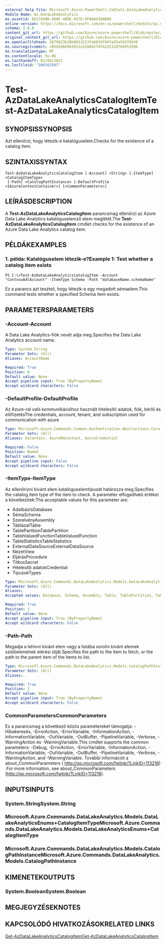 ```yaml
---
external help file: Microsoft.Azure.PowerShell.Cmdlets.DataLakeAnalytics.dll-Help.xml
Module Name: Az.DataLakeAnalytics
ms.assetid: ED17430D-4DAF-4B9E-937D-0F8A843DAB96
online version: https://docs.microsoft.com/en-us/powershell/module/az.datalakeanalytics/test-azdatalakeanalyticscatalogitem
schema: 2.0.0
content_git_url: https://github.com/Azure/azure-powershell/blob/master/src/DataLakeAnalytics/DataLakeAnalytics/help/Test-AzDataLakeAnalyticsCatalogItem.md
original_content_git_url: https://github.com/Azure/azure-powershell/blob/master/src/DataLakeAnalytics/DataLakeAnalytics/help/Test-AzDataLakeAnalyticsCatalogItem.md
ms.openlocfilehash: 2879923b38b6813213fe6819f84fa55a593f6930
ms.sourcegitcommit: c05d3d669b5631e526841f47b22513d78495350b
ms.translationtype: MT
ms.contentlocale: hu-HU
ms.lasthandoff: 02/09/2021
ms.locfileid: "100161947"
---
```

# <span data-ttu-id="9a047-101">Test-AzDataLakeAnalyticsCatalogItem</span><span class="sxs-lookup"><span data-stu-id="9a047-101">Test-AzDataLakeAnalyticsCatalogItem</span></span>

## <span data-ttu-id="9a047-102">SYNOPSIS</span><span class="sxs-lookup"><span data-stu-id="9a047-102">SYNOPSIS</span></span>
<span data-ttu-id="9a047-103">Azt ellenőrzi, hogy létezik-e katalóguselem.</span><span class="sxs-lookup"><span data-stu-id="9a047-103">Checks for the existence of a catalog item.</span></span>

## <span data-ttu-id="9a047-104">SZINTAXIS</span><span class="sxs-lookup"><span data-stu-id="9a047-104">SYNTAX</span></span>

```
Test-AzDataLakeAnalyticsCatalogItem [-Account] <String> [-ItemType] <CatalogItemType>
 [-Path] <CatalogPathInstance> [-DefaultProfile <IAzureContextContainer>] [<CommonParameters>]
```

## <span data-ttu-id="9a047-105">LEÍRÁS</span><span class="sxs-lookup"><span data-stu-id="9a047-105">DESCRIPTION</span></span>
<span data-ttu-id="9a047-106">A **Test-AzDataLakeAnalyticsCatalogItem** parancsmag ellenőrzi az Azure Data Lake Analytics katalóguselemző elem meglétét.</span><span class="sxs-lookup"><span data-stu-id="9a047-106">The **Test-AzDataLakeAnalyticsCatalogItem** cmdlet checks for the existence of an Azure Data Lake Analytics catalog item.</span></span>

## <span data-ttu-id="9a047-107">PÉLDÁK</span><span class="sxs-lookup"><span data-stu-id="9a047-107">EXAMPLES</span></span>

### <span data-ttu-id="9a047-108">1. példa: Katalóguselem létezik-e?</span><span class="sxs-lookup"><span data-stu-id="9a047-108">Example 1: Test whether a catalog item exists</span></span>
```
PS C:\>Test-AzDataLakeAnalyticsCatalogItem -Account "ContosoAdlAccount" -ItemType Schema -Path "databaseName.schemaName"
```

<span data-ttu-id="9a047-109">Ez a parancs azt teszteli, hogy létezik-e egy megadott sémaelem.</span><span class="sxs-lookup"><span data-stu-id="9a047-109">This command tests whether a specified Schema item exists.</span></span>

## <span data-ttu-id="9a047-110">PARAMETERS</span><span class="sxs-lookup"><span data-stu-id="9a047-110">PARAMETERS</span></span>

### <span data-ttu-id="9a047-111">-Account</span><span class="sxs-lookup"><span data-stu-id="9a047-111">-Account</span></span>
<span data-ttu-id="9a047-112">A Data Lake Analytics-fiók nevét adja meg.</span><span class="sxs-lookup"><span data-stu-id="9a047-112">Specifies the Data Lake Analytics account name.</span></span>

```yaml
Type: System.String
Parameter Sets: (All)
Aliases: AccountName

Required: True
Position: 0
Default value: None
Accept pipeline input: True (ByPropertyName)
Accept wildcard characters: False
```

### <span data-ttu-id="9a047-113">-DefaultProfile</span><span class="sxs-lookup"><span data-stu-id="9a047-113">-DefaultProfile</span></span>
<span data-ttu-id="9a047-114">Az Azure-ral való kommunikációhoz használt hitelesítő adatok, fiók, bérlő és előfizetés</span><span class="sxs-lookup"><span data-stu-id="9a047-114">The credentials, account, tenant, and subscription used for communication with azure</span></span>

```yaml
Type: Microsoft.Azure.Commands.Common.Authentication.Abstractions.Core.IAzureContextContainer
Parameter Sets: (All)
Aliases: AzContext, AzureRmContext, AzureCredential

Required: False
Position: Named
Default value: None
Accept pipeline input: False
Accept wildcard characters: False
```

### <span data-ttu-id="9a047-115">-ItemType</span><span class="sxs-lookup"><span data-stu-id="9a047-115">-ItemType</span></span>
<span data-ttu-id="9a047-116">Az ellenőrizni kívánt elem katalóguselemtípusát határozza meg.</span><span class="sxs-lookup"><span data-stu-id="9a047-116">Specifies the catalog item type of the item to check.</span></span>
<span data-ttu-id="9a047-117">A paraméter elfogadható értékei a következőek:</span><span class="sxs-lookup"><span data-stu-id="9a047-117">The acceptable values for this parameter are:</span></span>
- <span data-ttu-id="9a047-118">Adatbázis</span><span class="sxs-lookup"><span data-stu-id="9a047-118">Database</span></span>
- <span data-ttu-id="9a047-119">Séma</span><span class="sxs-lookup"><span data-stu-id="9a047-119">Schema</span></span>
- <span data-ttu-id="9a047-120">Szerelvény</span><span class="sxs-lookup"><span data-stu-id="9a047-120">Assembly</span></span>
- <span data-ttu-id="9a047-121">Táblázat</span><span class="sxs-lookup"><span data-stu-id="9a047-121">Table</span></span>
- <span data-ttu-id="9a047-122">TablePartition</span><span class="sxs-lookup"><span data-stu-id="9a047-122">TablePartition</span></span>
- <span data-ttu-id="9a047-123">TableValuedFunction</span><span class="sxs-lookup"><span data-stu-id="9a047-123">TableValuedFunction</span></span>
- <span data-ttu-id="9a047-124">TableStatistics</span><span class="sxs-lookup"><span data-stu-id="9a047-124">TableStatistics</span></span>
- <span data-ttu-id="9a047-125">ExternalDataSource</span><span class="sxs-lookup"><span data-stu-id="9a047-125">ExternalDataSource</span></span>
- <span data-ttu-id="9a047-126">Nézet</span><span class="sxs-lookup"><span data-stu-id="9a047-126">View</span></span>
- <span data-ttu-id="9a047-127">Eljárás</span><span class="sxs-lookup"><span data-stu-id="9a047-127">Procedure</span></span>
- <span data-ttu-id="9a047-128">Titkos</span><span class="sxs-lookup"><span data-stu-id="9a047-128">Secret</span></span>
- <span data-ttu-id="9a047-129">Hitelesítő adatok</span><span class="sxs-lookup"><span data-stu-id="9a047-129">Credential</span></span>
- <span data-ttu-id="9a047-130">Típusok</span><span class="sxs-lookup"><span data-stu-id="9a047-130">Types</span></span>

```yaml
Type: Microsoft.Azure.Commands.DataLakeAnalytics.Models.DataLakeAnalyticsEnums+CatalogItemType
Parameter Sets: (All)
Aliases:
Accepted values: Database, Schema, Assembly, Table, TablePartition, TableValuedFunction, TableStatistics, ExternalDataSource, View, Procedure, Secret, Credential, Types, Package

Required: True
Position: 1
Default value: None
Accept pipeline input: True (ByPropertyName)
Accept wildcard characters: False
```

### <span data-ttu-id="9a047-131">-Path</span><span class="sxs-lookup"><span data-stu-id="9a047-131">-Path</span></span>
<span data-ttu-id="9a047-132">Megadja a lehívni kívánt elem vagy a listába sorolni kívánt elemek szülőelemének elérési útját.</span><span class="sxs-lookup"><span data-stu-id="9a047-132">Specifies the path to the item to fetch, or the path to the parent item of the items to list.</span></span>

```yaml
Type: Microsoft.Azure.Commands.DataLakeAnalytics.Models.CatalogPathInstance
Parameter Sets: (All)
Aliases:

Required: True
Position: 2
Default value: None
Accept pipeline input: True (ByPropertyName)
Accept wildcard characters: False
```

### <span data-ttu-id="9a047-133">CommonParameters</span><span class="sxs-lookup"><span data-stu-id="9a047-133">CommonParameters</span></span>
<span data-ttu-id="9a047-134">Ez a parancsmag a következő közös paramétereket támogatja: -Hibakeresés, -ErrorAction, -ErrorVariable, -InformationAction, -InformationVariable, -OutVariable, -OutBuffer, -PipelineVariable, -Verbose, -WarningAction és -WarningVariable.</span><span class="sxs-lookup"><span data-stu-id="9a047-134">This cmdlet supports the common parameters: -Debug, -ErrorAction, -ErrorVariable, -InformationAction, -InformationVariable, -OutVariable, -OutBuffer, -PipelineVariable, -Verbose, -WarningAction, and -WarningVariable.</span></span> <span data-ttu-id="9a047-135">További információt a about_CommonParameters ( http://go.microsoft.com/fwlink/?LinkID=113216) .</span><span class="sxs-lookup"><span data-stu-id="9a047-135">For more information, see about_CommonParameters (http://go.microsoft.com/fwlink/?LinkID=113216).</span></span>

## <span data-ttu-id="9a047-136">INPUTS</span><span class="sxs-lookup"><span data-stu-id="9a047-136">INPUTS</span></span>

### <span data-ttu-id="9a047-137">System.String</span><span class="sxs-lookup"><span data-stu-id="9a047-137">System.String</span></span>

### <span data-ttu-id="9a047-138">Microsoft.Azure.Commands.DataLakeAnalytics.Models.DataLakeAnalyticsEnums+CatalogItemType</span><span class="sxs-lookup"><span data-stu-id="9a047-138">Microsoft.Azure.Commands.DataLakeAnalytics.Models.DataLakeAnalyticsEnums+CatalogItemType</span></span>

### <span data-ttu-id="9a047-139">Microsoft.Azure.Commands.DataLakeAnalytics.Models.CatalogPathInstance</span><span class="sxs-lookup"><span data-stu-id="9a047-139">Microsoft.Azure.Commands.DataLakeAnalytics.Models.CatalogPathInstance</span></span>

## <span data-ttu-id="9a047-140">KIMENETEK</span><span class="sxs-lookup"><span data-stu-id="9a047-140">OUTPUTS</span></span>

### <span data-ttu-id="9a047-141">System.Boolean</span><span class="sxs-lookup"><span data-stu-id="9a047-141">System.Boolean</span></span>

## <span data-ttu-id="9a047-142">MEGJEGYZÉSEK</span><span class="sxs-lookup"><span data-stu-id="9a047-142">NOTES</span></span>

## <span data-ttu-id="9a047-143">KAPCSOLÓDÓ HIVATKOZÁSOK</span><span class="sxs-lookup"><span data-stu-id="9a047-143">RELATED LINKS</span></span>

[<span data-ttu-id="9a047-144">Get-AzDataLakeAnalyticsCatalogItem</span><span class="sxs-lookup"><span data-stu-id="9a047-144">Get-AzDataLakeAnalyticsCatalogItem</span></span>](./Get-AzDataLakeAnalyticsCatalogItem.md)


